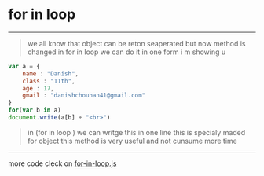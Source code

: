 # for in loop 



---
> we all know that object can be reton seaperated but now method is changed in for in loop we can do it in one form 
i m showing u 
```javascript
var a = {
    name : "Danish",
    class : "11th",
    age : 17,
    gmail : "danishchouhan41@gmail.com"
}
for(var b in a)
document.write(a[b] + "<br>")
```
> in (for in loop ) we can writge this in one line this is specialy maded for object this method is very useful and not cunsume more time 
---
more code cleck on [for-in-loop.js](../js/for-in-loop.js)